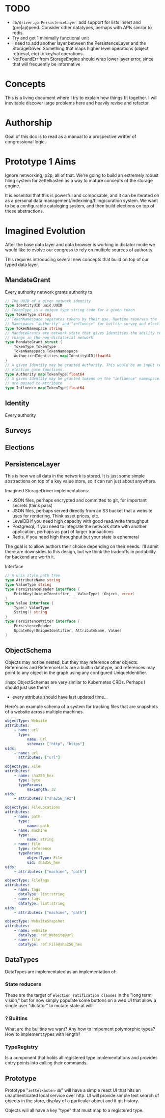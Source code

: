 # TODO

- `db/driver.go:PersistenceLayer`: add support for lists insert and (pre|ap)pend. Consider other datatypes, perhaps with APIs similar to redis.
- Try and get 1 minimally functional unit
- I need to add another layer between the PersistenceLayer and the StorageDriver. Something that maps higher level operations (object retrieval, etc) to key/val operations.
- NotFoundErr from StorageEngine should wrap lower layer error, since that will frequently be informative

# Concepts

This is a living document where I try to explain how things fit together. I will inevitable discover large problems here and heavily revise and refactor.

# Authorship

Goal of this doc is to read as a manual to a prospective writter of congressional logic.

# Prototype 1 Aims

Ignore networking, p2p, all of that. We're going to build an extremely robust 
filing system for zettelkasten as a way to mature concepts of the storage engine.

It is essential that this is powerful and composable, and it can be iterated on 
as a personal data management/indexining/filing/curation system. We want to be
a configurable cataloging system, and then build elections on top of these
abstractions.

# Imagined Evolution

After the base data layer and data browser is working in dictator mode we would
like to evolve our congress to rely on multiple sources of authority.

This requires introducing several new concepts that build on top of our typed
data layer.

## MandateGrant

Every authority network grants authority to

```go
// The UUID of a given network identity
type IdentityUID uuid.UUID
// TokenType is a unique type string code for a given token
type TokenType string
// TokenNamespace separates tokens by their use. Runtime reserves the
// Namespaces "authority" and "influence" for builtin survey and election logic
type TokenNamespace string
// MandateGrants are network state that gives Identities the ability to do
// things in the non-dictatorial network
type MandateGrant struct {
    TokenType TokenType
    TokenNamespace TokenNamespace
    AuthorizedIdentities map[IdentityUID]float64
}
// A given Identity may be granted Authority. This would be an input to
// election gate functions.
type Authority map[TokenType]float64
// A given Identity may be granted tokens on the "influence" namespace. These
// are passed to Attribute
type Influence map[TokenType]float64
```

## Identity

Every authority 

## Surveys

## Elections

## PersistenceLayer

This is how we all data in the network is stored. It is just some simple
abstractions on top of a key value store, so it can run just about anywhere.

Imagined StorageDriver implementations:

- JSON files, perhaps encrypted and committed to git, for important secrets (think pass) 
- JSON files, perhaps served directly from an S3 bucket that a website uses for rendering. Think asset prices, etc.
- LevelDB if you need high capacity with good read/write throughput
- Postgresql, if you need to integrate the network state with another application, perhaps as part of larger transactions
- Redis, if you need high throughput but your state is ephemeral

The goal is to allow authors their choice depending on their needs. I'll admit there are downsides to this design, but we think the tradeoffs in portability for backend are worth it.

Interface

```go
// A unix style path tree
type AttributeName string
type ValueType string
type PersistenceReader interface {
    FetchKey(UniqueIdentifier, _ ValueType) (Object, error)
}
type Value interface {
    Type() ValueType
    String() string
}
type PersistenceWriter interface {
    PersistenceReader
    UpdateKey(UniqueIdentifier, AttributeName, Value)
}
```

## ObjectSchema

Objects may not be nested, but they may reference other objects. References and ReferenceLists are a builtin datatype, and references may point to any object in the graph using any configured UniqueIdentifier. 

:insp: ObjectSchemas are very similar to Kubernetes CRDs. Perhaps I should just use them?

- every attribute should have last updated time...

Here's an example schema of a system for tracking files that are snapshots of a
website across multiple machines.

```yaml
objectType: Website
attributes:
    - name: url
      type:
          name: url
          schemas: ["http", "https"]
uids:
    - name: url
      attributes: ["url"]

objectType: File
attributes:
    - name: sha256_hex
      type: byte
      typeParams:
          maxLength: 32
uids:
    - attributes: ["sha256_hex"]

objectType: FileLocations
attributes:
    - name: path
      type:
          name: path
    - name: machine
      type:
          name: string
    - name: file
      type: reference
      typeParams:
          objectType: File
          uid: sha256_hex
uids:
    - attributes: ["machine", "path"]

objectType: FileTags
attributes:
    - name: tags
      dataType: list:string
    - name: tags
      dataType: list:string
uids:
    - attributes: ["machine", "path"]

objectType: WebsiteSnapshot
attributes:
    - name: website
      dataType: ref:Website@url
    - name: file
      dataType: ref:File@sha256_hex
```

## DataTypes

DataTypes are implementated as an implementation of:

### State reducers

These are the target of `election ratification clauses` in the "long term vision," but for now simply populate some buttons on a web UI that allow a single user "dictator" to mutate state at will.

### ? Builtins

What are the builtins we want? Any how to imlpement polymorphic types? How to implement types with length?

### TypeRegistry

Is a component that holds all registered type implementations and provides entry points into calling their commands.

## Prototype

Prototype "`zettelkasten-db`" will have a simple react UI that hits an unauthenticated local service over http. UI will provide simple text search of objects in the store, display of a particular object and it git history.

Objects will all have a key "type" that must map to a registered type.
